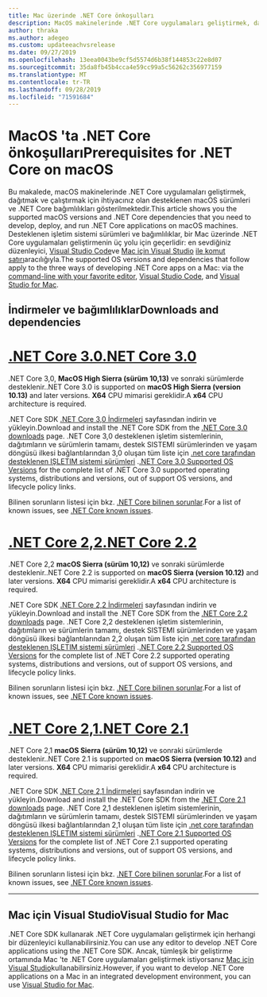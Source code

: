 ```yaml
---
title: Mac üzerinde .NET Core önkoşulları
description: MacOS makinelerinde .NET Core uygulamaları geliştirmek, dağıtmak ve çalıştırmak için desteklenen macOS sürümleri ve .NET Core bağımlılıkları.
author: thraka
ms.author: adegeo
ms.custom: updateeachvsrelease
ms.date: 09/27/2019
ms.openlocfilehash: 13eea0043be9cf5d5574d6b38f144853c22e8d07
ms.sourcegitcommit: 35da8fb45b4cca4e59cc99a5c56262c356977159
ms.translationtype: MT
ms.contentlocale: tr-TR
ms.lasthandoff: 09/28/2019
ms.locfileid: "71591684"
---
```

# <a name="prerequisites-for-net-core-on-macos"></a><span data-ttu-id="b56f6-103">MacOS 'ta .NET Core önkoşulları</span><span class="sxs-lookup"><span data-stu-id="b56f6-103">Prerequisites for .NET Core on macOS</span></span>

<span data-ttu-id="b56f6-104">Bu makalede, macOS makinelerinde .NET Core uygulamaları geliştirmek, dağıtmak ve çalıştırmak için ihtiyacınız olan desteklenen macOS sürümleri ve .NET Core bağımlılıkları gösterilmektedir.</span><span class="sxs-lookup"><span data-stu-id="b56f6-104">This article shows you the supported macOS versions and .NET Core dependencies that you need to develop, deploy, and run .NET Core applications on macOS machines.</span></span> <span data-ttu-id="b56f6-105">Desteklenen işletim sistemi sürümleri ve bağımlılıklar, bir Mac üzerinde .NET Core uygulamaları geliştirmenin üç yolu için geçerlidir: en sevdiğiniz düzenleyici, [Visual Studio Code](https://code.visualstudio.com/)ve [Mac için Visual Studio](https://visualstudio.microsoft.com/vs/mac/?utm_medium=microsoft&utm_source=docs.microsoft.com&utm_campaign=inline+link) [ile komut satırı](tutorials/using-with-xplat-cli.md)aracılığıyla.</span><span class="sxs-lookup"><span data-stu-id="b56f6-105">The supported OS versions and dependencies that follow apply to the three ways of developing .NET Core apps on a Mac: via the [command-line with your favorite editor](tutorials/using-with-xplat-cli.md), [Visual Studio Code](https://code.visualstudio.com/), and [Visual Studio for Mac](https://visualstudio.microsoft.com/vs/mac/?utm_medium=microsoft&utm_source=docs.microsoft.com&utm_campaign=inline+link).</span></span>

## <a name="downloads-and-dependencies"></a><span data-ttu-id="b56f6-106">İndirmeler ve bağımlılıklar</span><span class="sxs-lookup"><span data-stu-id="b56f6-106">Downloads and dependencies</span></span>

<!-- markdownlint-disable MD025 -->

# <a name="net-core-30tabnetcore30"></a>[<span data-ttu-id="b56f6-107">.NET Core 3.0</span><span class="sxs-lookup"><span data-stu-id="b56f6-107">.NET Core 3.0</span></span>](#tab/netcore30)

<span data-ttu-id="b56f6-108">.NET Core 3,0, **MacOS High Sierra (sürüm 10,13)** ve sonraki sürümlerde desteklenir.</span><span class="sxs-lookup"><span data-stu-id="b56f6-108">.NET Core 3.0 is supported on **macOS High Sierra (version 10.13)** and later versions.</span></span> <span data-ttu-id="b56f6-109">**X64** CPU mimarisi gereklidir.</span><span class="sxs-lookup"><span data-stu-id="b56f6-109">A **x64** CPU architecture is required.</span></span>

<span data-ttu-id="b56f6-110">.NET Core SDK [.NET Core 3,0 İndirmeleri](https://dotnet.microsoft.com/download/dotnet-core/3.0) sayfasından indirin ve yükleyin.</span><span class="sxs-lookup"><span data-stu-id="b56f6-110">Download and install the .NET Core SDK from the [.NET Core 3.0 downloads](https://dotnet.microsoft.com/download/dotnet-core/3.0) page.</span></span> <span data-ttu-id="b56f6-111">.NET Core 3,0 desteklenen işletim sistemlerinin, dağıtımların ve sürümlerin tamamı, destek SISTEMI sürümlerinden ve yaşam döngüsü ilkesi bağlantılarından 3,0 oluşan tüm liste için [.net core tarafından desteklenen IŞLETIM sistemi sürümleri](https://github.com/dotnet/core/blob/master/release-notes/3.0/3.0-supported-os.md) .</span><span class="sxs-lookup"><span data-stu-id="b56f6-111">[.NET Core 3.0 Supported OS Versions](https://github.com/dotnet/core/blob/master/release-notes/3.0/3.0-supported-os.md) for the complete list of .NET Core 3.0 supported operating systems, distributions and versions, out of support OS versions, and lifecycle policy links.</span></span>

<span data-ttu-id="b56f6-112">Bilinen sorunların listesi için bkz. [.NET Core bilinen sorunlar](https://github.com/dotnet/core/blob/master/release-notes/3.0/3.0-known-issues.md).</span><span class="sxs-lookup"><span data-stu-id="b56f6-112">For a list of known issues, see [.NET Core known issues](https://github.com/dotnet/core/blob/master/release-notes/3.0/3.0-known-issues.md).</span></span>

# <a name="net-core-22tabnetcore22"></a>[<span data-ttu-id="b56f6-113">.NET Core 2,2</span><span class="sxs-lookup"><span data-stu-id="b56f6-113">.NET Core 2.2</span></span>](#tab/netcore22)

<span data-ttu-id="b56f6-114">.NET Core 2,2 **macOS Sierra (sürüm 10,12)** ve sonraki sürümlerde desteklenir.</span><span class="sxs-lookup"><span data-stu-id="b56f6-114">.NET Core 2.2 is supported on **macOS Sierra (version 10.12)** and later versions.</span></span> <span data-ttu-id="b56f6-115">**X64** CPU mimarisi gereklidir.</span><span class="sxs-lookup"><span data-stu-id="b56f6-115">A **x64** CPU architecture is required.</span></span>

<span data-ttu-id="b56f6-116">.NET Core SDK [.NET Core 2,2 İndirmeleri](https://dotnet.microsoft.com/download/dotnet-core/2.2) sayfasından indirin ve yükleyin.</span><span class="sxs-lookup"><span data-stu-id="b56f6-116">Download and install the .NET Core SDK from the [.NET Core 2.2 downloads](https://dotnet.microsoft.com/download/dotnet-core/2.2) page.</span></span> <span data-ttu-id="b56f6-117">.NET Core 2,2 desteklenen işletim sistemlerinin, dağıtımların ve sürümlerin tamamı, destek SISTEMI sürümlerinden ve yaşam döngüsü ilkesi bağlantılarından 2,2 oluşan tüm liste için [.net core tarafından desteklenen IŞLETIM sistemi sürümleri](https://github.com/dotnet/core/blob/master/release-notes/2.2/2.2-supported-os.md) .</span><span class="sxs-lookup"><span data-stu-id="b56f6-117">[.NET Core 2.2 Supported OS Versions](https://github.com/dotnet/core/blob/master/release-notes/2.2/2.2-supported-os.md) for the complete list of .NET Core 2.2 supported operating systems, distributions and versions, out of support OS versions, and lifecycle policy links.</span></span>

<span data-ttu-id="b56f6-118">Bilinen sorunların listesi için bkz. [.NET Core bilinen sorunlar](https://github.com/dotnet/core/blob/master/release-notes/2.2/2.2-known-issues.md).</span><span class="sxs-lookup"><span data-stu-id="b56f6-118">For a list of known issues, see [.NET Core known issues](https://github.com/dotnet/core/blob/master/release-notes/2.2/2.2-known-issues.md).</span></span>

# <a name="net-core-21tabnetcore21"></a>[<span data-ttu-id="b56f6-119">.NET Core 2,1</span><span class="sxs-lookup"><span data-stu-id="b56f6-119">.NET Core 2.1</span></span>](#tab/netcore21)

<span data-ttu-id="b56f6-120">.NET Core 2,1 **macOS Sierra (sürüm 10,12)** ve sonraki sürümlerde desteklenir.</span><span class="sxs-lookup"><span data-stu-id="b56f6-120">.NET Core 2.1 is supported on **macOS Sierra (version 10.12)** and later versions.</span></span> <span data-ttu-id="b56f6-121">**X64** CPU mimarisi gereklidir.</span><span class="sxs-lookup"><span data-stu-id="b56f6-121">A **x64** CPU architecture is required.</span></span>

<span data-ttu-id="b56f6-122">.NET Core SDK [.NET Core 2,1 İndirmeleri](https://dotnet.microsoft.com/download/dotnet-core/2.1) sayfasından indirin ve yükleyin.</span><span class="sxs-lookup"><span data-stu-id="b56f6-122">Download and install the .NET Core SDK from the [.NET Core 2.1 downloads](https://dotnet.microsoft.com/download/dotnet-core/2.1) page.</span></span> <span data-ttu-id="b56f6-123">.NET Core 2,1 desteklenen işletim sistemlerinin, dağıtımların ve sürümlerin tamamı, destek SISTEMI sürümlerinden ve yaşam döngüsü ilkesi bağlantılarından 2,1 oluşan tüm liste için [.net core tarafından desteklenen IŞLETIM sistemi sürümleri](https://github.com/dotnet/core/blob/master/release-notes/2.1/2.1-supported-os.md) .</span><span class="sxs-lookup"><span data-stu-id="b56f6-123">[.NET Core 2.1 Supported OS Versions](https://github.com/dotnet/core/blob/master/release-notes/2.1/2.1-supported-os.md) for the complete list of .NET Core 2.1 supported operating systems, distributions and versions, out of support OS versions, and lifecycle policy links.</span></span>

<span data-ttu-id="b56f6-124">Bilinen sorunların listesi için bkz. [.NET Core bilinen sorunlar](https://github.com/dotnet/core/blob/master/release-notes/2.1/2.1-known-issues.md).</span><span class="sxs-lookup"><span data-stu-id="b56f6-124">For a list of known issues, see [.NET Core known issues](https://github.com/dotnet/core/blob/master/release-notes/2.1/2.1-known-issues.md).</span></span>

---

## <a name="visual-studio-for-mac"></a><span data-ttu-id="b56f6-125">Mac için Visual Studio</span><span class="sxs-lookup"><span data-stu-id="b56f6-125">Visual Studio for Mac</span></span>

<span data-ttu-id="b56f6-126">.NET Core SDK kullanarak .NET Core uygulamaları geliştirmek için herhangi bir düzenleyici kullanabilirsiniz.</span><span class="sxs-lookup"><span data-stu-id="b56f6-126">You can use any editor to develop .NET Core applications using the .NET Core SDK.</span></span> <span data-ttu-id="b56f6-127">Ancak, tümleşik bir geliştirme ortamında Mac 'te .NET Core uygulamaları geliştirmek istiyorsanız [Mac için Visual Studio](https://visualstudio.microsoft.com/vs/mac/?utm_medium=microsoft&utm_source=docs.microsoft.com&utm_campaign=inline+link)kullanabilirsiniz.</span><span class="sxs-lookup"><span data-stu-id="b56f6-127">However, if you want to develop .NET Core applications on a Mac in an integrated development environment, you can use [Visual Studio for Mac](https://visualstudio.microsoft.com/vs/mac/?utm_medium=microsoft&utm_source=docs.microsoft.com&utm_campaign=inline+link).</span></span>
